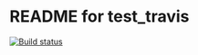 # README for test_travis
[![Build status](https://travis-ci.org/jbousquin/test_travis.svg?master)](https://travis-ci.org/jbousquin)
